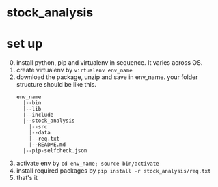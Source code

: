 # stock_analysis

# set up

0. install python, pip and virtualenv in sequence. It varies across OS.
1. create virtualenv by `virtualenv env_name`
2. download the package, unzip and save in env_name. your folder structure should be like this.
    ```
    env_name
      |--bin
      |--lib
      |--include
      |--stock_analysis
        |--src
        |--data
        |--req.txt
        |--README.md
      |--pip-selfcheck.json
    ```
3. activate env by `cd env_name; source bin/activate`
4. install required packages by `pip install -r stock_analysis/req.txt`
5. that's it
